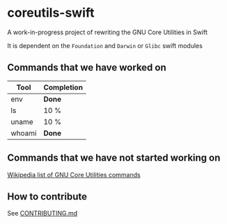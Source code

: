 # coreutils-swift
A work-in-progress project of rewriting the GNU Core Utilities in Swift

It is dependent on the `Foundation` and `Darwin` or `Glibc` swift modules

## Commands that we have worked on
| Tool      | Completion    |
| --------- | ------------- |
| env       | **Done**      |
| ls        | 10 %          |
| uname     | 10 %          |
| whoami    | **Done**      |

## Commands that we have not started working on

[Wikipedia list of GNU Core Utilities commands](https://en.wikipedia.org/wiki/GNU_Core_Utilities#Capabilities)

## How to contribute

See [CONTRIBUTING.md](https://github.com/ahscpc/coreutils-swift/blob/master/CONTRIBUTING.md)
